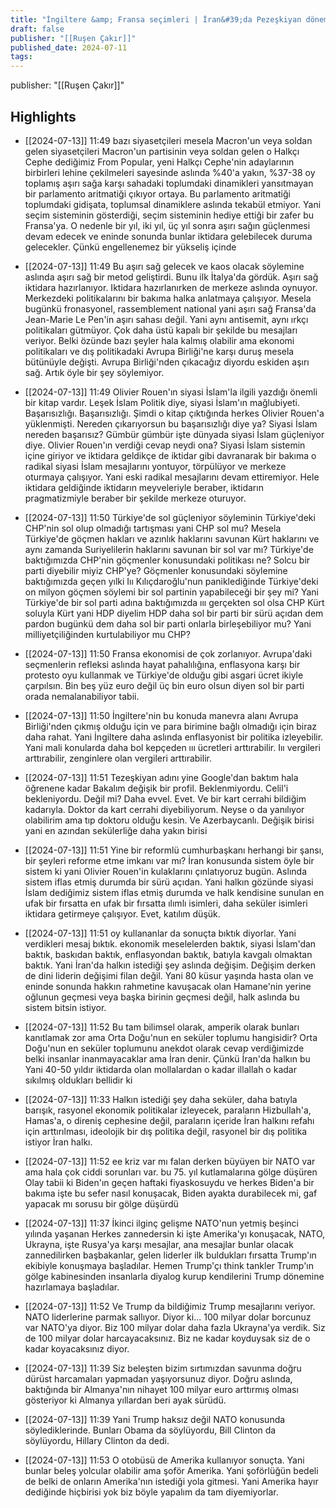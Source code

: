 ```yaml
---
title: "İngiltere &amp; Fransa seçimleri | İran&#39;da Pezeşkiyan dönemi | NATO&#39;nun 75. yılı"
draft: false
publisher: "[[Ruşen Çakır]]"
published_date: 2024-07-11
tags:
---
```

publisher: "[[Ruşen Çakır]]"


## Highlights
* [[2024-07-13]] 11:49  bazı siyasetçileri mesela Macron'un veya soldan gelen siyasetçileri Macron'un partisinin veya soldan gelen o Halkçı Cephe dediğimiz From Popular, yeni Halkçı Cephe'nin adaylarının birbirleri lehine çekilmeleri sayesinde aslında %40'a yakın, %37-38 oy toplamış aşırı sağa karşı sahadaki toplumdaki dinamikleri yansıtmayan bir parlamento aritmatiği çıkıyor ortaya. Bu parlamento aritmatiği toplumdaki gidişata, toplumsal dinamiklere aslında tekabül etmiyor. Yani seçim sisteminin gösterdiği, seçim sisteminin hediye ettiği bir zafer bu Fransa'ya. O nedenle bir yıl, iki yıl, üç yıl sonra aşırı sağın güçlenmesi devam edecek ve eninde sonunda bunlar iktidara gelebilecek duruma gelecekler. Çünkü engellenemez bir yükseliş içinde

* [[2024-07-13]] 11:49  Bu aşırı sağ gelecek ve kaos olacak söylemine aslında aşırı sağ bir metod geliştirdi. Bunu ilk İtalya'da gördük. Aşırı sağ iktidara hazırlanıyor. Iktidara hazırlanırken de merkeze aslında oynuyor. Merkezdeki politikalarını bir bakıma halka anlatmaya çalışıyor. Mesela bugünkü fronasyonel, rassemblement national yani aşırı sağ Fransa'da Jean-Marie Le Pen'in aşırı sahası değil. Yani aynı antisemit, aynı ırkçı politikaları gütmüyor. Çok daha üstü kapalı bir şekilde bu mesajları veriyor. Belki özünde bazı şeyler hala kalmış olabilir ama ekonomi politikaları ve dış politikadaki Avrupa Birliği'ne karşı duruş mesela bütünüyle değişti. Avrupa Birliği'nden çıkacağız diyordu eskiden aşırı sağ. Artık öyle bir şey söylemiyor.

* [[2024-07-13]] 11:49  Olivier Rouen'ın siyasi İslam'la ilgili yazdığı önemli bir kitap vardır. Leşek İslam Politik diye, siyasi İslam'ın mağlubiyeti. Başarısızlığı. Başarısızlığı. Şimdi o kitap çıktığında herkes Olivier Rouen'a yüklenmişti. Nereden çıkarıyorsun bu başarısızlığı diye ya? Siyasi İslam nereden başarısız? Gümbür gümbür işte dünyada siyasi İslam güçleniyor diye. Olivier Rouen'ın verdiği cevap neydi ona? Siyasi İslam sistemin içine giriyor ve iktidara geldikçe de iktidar gibi davranarak bir bakıma o radikal siyasi İslam mesajlarını yontuyor, törpülüyor ve merkeze oturmaya çalışıyor. Yani eski radikal mesajlarını devam ettiremiyor. Hele iktidara geldiğinde iktidarın meyveleriyle beraber, iktidarın pragmatizmiyle beraber bir şekilde merkeze oturuyor.

* [[2024-07-13]] 11:50  Türkiye'de sol güçleniyor söyleminin Türkiye'deki CHP'nin sol olup olmadığı tartışması yani CHP sol mu? Mesela Türkiye'de göçmen hakları ve azınlık haklarını savunan Kürt haklarını ve aynı zamanda Suriyelilerin haklarını savunan bir sol var mı? Türkiye'de baktığımızda CHP'nin göçmenler konusundaki politikası ne? Solcu bir parti diyebilir miyiz CHP'ye? Göçmenler konusundaki söylemine baktığımızda geçen yılki Iıı Kılıçdaroğlu'nun paniklediğinde Türkiye'deki on milyon göçmen söylemi bir sol partinin yapabileceği bir şey mi? Yani Türkiye'de bir sol parti adına baktığımızda ııı gerçekten sol olsa CHP Kürt soluyla Kürt yani HDP diyelim HDP daha sol bir parti bir sürü açıdan dem pardon bugünkü dem daha sol bir parti onlarla birleşebiliyor mu? Yani milliyetçiliğinden kurtulabiliyor mu CHP?

* [[2024-07-13]] 11:50  Fransa ekonomisi de çok zorlanıyor. Avrupa'daki seçmenlerin refleksi aslında hayat pahalılığına, enflasyona karşı bir protesto oyu kullanmak ve Türkiye'de olduğu gibi asgari ücret ikiyle çarpılsın. Bin beş yüz euro değil üç bin euro olsun diyen sol bir parti orada nemalanabiliyor tabii.

* [[2024-07-13]] 11:50  İngiltere'nin bu konuda manevra alanı Avrupa Birliği'nden çıkmış olduğu için ve para birimine bağlı olmadığı için biraz daha rahat. Yani İngiltere daha aslında enflasyonist bir politika izleyebilir. Yani mali konularda daha bol kepçeden ııı ücretleri arttırabilir. Iıı vergileri arttırabilir, zenginlere olan vergileri arttırabilir.

* [[2024-07-13]] 11:51  Tezeşkiyan adını yine Google'dan baktım hala öğrenene kadar Bakalım değişik bir profil. Beklenmiyordu. Celil'i bekleniyordu. Değil mi? Daha evvel. Evet. Ve bir kart cerrahi bildiğim kadarıyla. Doktor da kart cerrahi diyebiliyorum. Neyse o da yanılıyor olabilirim ama tıp doktoru olduğu kesin. Ve Azerbaycanlı. Değişik birisi yani en azından sekülerliğe daha yakın birisi

* [[2024-07-13]] 11:51  Yine bir reformlü cumhurbaşkanı herhangi bir şansı, bir şeyleri reforme etme imkanı var mı? İran konusunda sistem öyle bir sistem ki yani Olivier Rouen'in kulaklarını çınlatıyoruz bugün. Aslında sistem iflas etmiş durumda bir sürü açıdan. Yani halkın gözünde siyasi İslam dediğimiz sistem iflas etmiş durumda ve halk kendisine sunulan en ufak bir fırsatta en ufak bir fırsatta ılımlı isimleri, daha seküler isimleri iktidara getirmeye çalışıyor. Evet, katılım düşük.

* [[2024-07-13]] 11:51  oy kullananlar da sonuçta bıktık diyorlar. Yani verdikleri mesaj bıktık. ekonomik meselelerden baktık, siyasi İslam'dan baktık, baskıdan baktık, enflasyondan baktık, batıyla kavgalı olmaktan baktık. Yani İran'da halkın istediği şey aslında değişim. Değişim derken de dini liderin değişimi filan değil. Yani 80 küsur yaşında hasta olan ve eninde sonunda hakkın rahmetine kavuşacak olan Hamane'nin yerine oğlunun geçmesi veya başka birinin geçmesi değil, halk aslında bu sistem bitsin istiyor.

* [[2024-07-13]] 11:52  Bu tam bilimsel olarak, amperik olarak bunları kanıtlamak zor ama Orta Doğu'nun en seküler toplumu hangisidir? Orta Doğu'nun en seküler toplumunu anekdot olarak cevap verdiğimizde belki insanlar inanmayacaklar ama İran denir. Çünkü İran'da halkın bu Yani 40-50 yıldır iktidarda olan mollalardan o kadar illallah o kadar sıkılmış oldukları bellidir ki

* [[2024-07-13]] 11:33  Halkın istediği şey daha seküler, daha batıyla barışık, rasyonel ekonomik politikalar izleyecek, paraların Hizbullah'a, Hamas'a, o direniş cephesine değil, paraların içeride İran halkını refahı için arttırılması, ideolojik bir dış politika değil, rasyonel bir dış politika istiyor İran halkı.

* [[2024-07-13]] 11:52  ee kriz var mı falan derken büyüyen bir NATO var ama hala çok ciddi sorunları var. bu 75. yıl kutlamalarına gölge düşüren Olay tabii ki Biden'ın geçen haftaki fiyaskosuydu ve herkes Biden'a bir bakıma işte bu sefer nasıl konuşacak, Biden ayakta durabilecek mi, gaf yapacak mı sorusu bir gölge düşürdü

* [[2024-07-13]] 11:37  İkinci ilginç gelişme NATO'nun yetmiş beşinci yılında yaşanan Herkes zannedersin ki işte Amerika'yı konuşacak, NATO, Ukrayna, işte Rusya'ya karşı mesajlar, ana mesajlar bunlar olacak zannedilirken başbakanlar, gelen liderler ilk buldukları fırsatta Trump'ın ekibiyle konuşmaya başladılar. Hemen Trump'çı think tankler Trump'ın gölge kabinesinden insanlarla diyalog kurup kendilerini Trump dönemine hazırlamaya başladılar.

* [[2024-07-13]] 11:52  Ve Trump da bildiğimiz Trump mesajlarını veriyor. NATO liderlerine parmak sallıyor. Diyor ki... 100 milyar dolar borcunuz var NATO'ya diyor. Biz 100 milyar dolar daha fazla Ukrayna'ya verdik. Siz de 100 milyar dolar harcayacaksınız. Biz ne kadar koyduysak siz de o kadar koyacaksınız diyor.

* [[2024-07-13]] 11:39  Siz beleşten bizim sırtımızdan savunma doğru dürüst harcamaları yapmadan yaşıyorsunuz diyor. Doğru aslında, baktığında bir Almanya'nın nihayet 100 milyar euro arttırmış olması gösteriyor ki Almanya yıllardan beri ayak sürüdü.

* [[2024-07-13]] 11:39  Yani Trump haksız değil NATO konusunda söylediklerinde. Bunları Obama da söylüyordu, Bill Clinton da söylüyordu, Hillary Clinton da dedi.

* [[2024-07-13]] 11:53  O otobüsü de Amerika kullanıyor sonuçta. Yani bunlar beleş yolcular olabilir ama şoför Amerika. Yani şoförlüğün bedeli de belki de onların Amerika'nın istediği yola gitmesi. Yani Amerika hayır dediğinde hiçbirisi yok biz böyle yapalım da tam diyemiyorlar.

